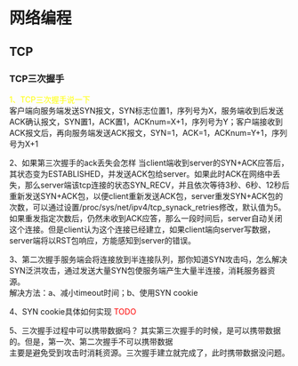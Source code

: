 # 网络编程

## TCP
### TCP三次握手
<font color=#ffff00>1、TCP三次握手说一下</font>  
客户端向服务端发送SYN报文，SYN标志位置1，序列号为X，服务端收到后发送ACK确认报文，SYN置1，ACK置1，ACKnum=X+1，序列号为Y；客户端接收到ACK报文后，再向服务端发送ACK报文，SYN=1，ACK=1，ACKnum=Y+1，序列号为X+1

2、如果第三次握手的ack丢失会怎样
当client端收到server的SYN+ACK应答后，其状态变为ESTABLISHED，并发送ACK包给server。如果此时ACK在网络中丢失，那么server端该tcp连接的状态SYN_RECV，并且依次等待3秒、6秒、12秒后重新发送SYN+ACK包，以便client重新发送ACK包，server重发SYN+ACK包的次数，可以通过设置/proc/sys/net/ipv4/tcp_synack_retries修改，默认值为5。如果重发指定次数后，仍然未收到ACK应答，那么一段时间后，server自动关闭这个连接。但是client认为这个连接已经建立，如果client端向server写数据，server端将以RST包响应，方能感知到server的错误。  

3、第二次握手服务端会将连接放到半连接队列，那你知道SYN攻击吗，怎么解决  
SYN泛洪攻击，通过发送大量SYN包使服务端产生大量半连接，消耗服务器资源。  
解决方法：a、减小timeout时间；b、使用SYN cookie

4、SYN cookie具体如何实现
<font color=#ff0000>TODO</font>  

5、三次握手过程中可以携带数据吗？
其实第三次握手的时候，是可以携带数据的。但是，第一次、第二次握手不可以携带数据  
主要是避免受到攻击时消耗资源。三次握手建立就完成了，此时携带数据没问题。